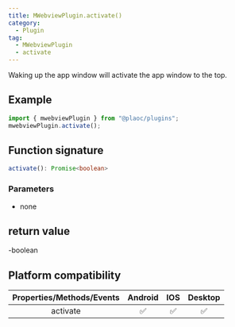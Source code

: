 ```yaml
---
title: MWebviewPlugin.activate()
category:
  - Plugin
tag:
  - MWebviewPlugin
  - activate
---
```


Waking up the app window will activate the app window to the top.

## Example

```ts
import { mwebviewPlugin } from "@plaoc/plugins";
mwebviewPlugin.activate();
```

## Function signature

```ts
activate(): Promise<boolean>
```

### Parameters

- none

## return value

-boolean

## Platform compatibility

| Properties/Methods/Events | Android | IOS | Desktop |
| :-----------------------: | :-----: | :-: | :-----: |
|         activate          |   ✅    | ✅  |   ✅    |
